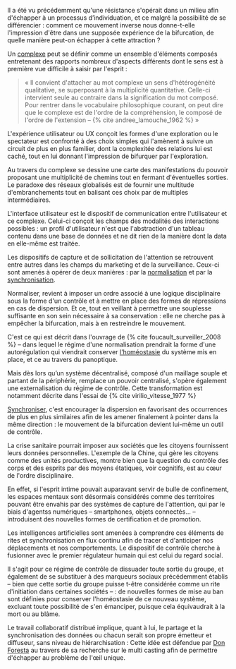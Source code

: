 Il a été vu précédemment qu'une résistance s'opérait dans un milieu afin d'échapper à un processus d’individuation, et ce malgré la possibilité de se différencier : comment ce mouvement inverse nous donne-t-elle l'impression d'être dans une supposée expérience de la bifurcation, de quelle manière peut-on échapper à cette attraction ?

Un [complexe](https://bifurcation.etxetxe.fr/7-annexes/lexique/) peut se définir comme un ensemble d'éléments composés entretenant des rapports nombreux d'aspects différents dont le sens est à première vue difficile à saisir par l'esprit :

>« Il convient d'attacher au mot complexe un sens d'hétérogénéité qualitative, se superposant à la multiplicité quantitative. Celle-ci intervient seule au contraire dans la signification du mot composé. Pour rentrer dans le vocabulaire philosophique courant, on peut dire que le complexe est de l'ordre de la compréhension, le composé de l'ordre de l'extension &ndash; {% cite andree_lamouche_1962 %} »

L'expérience utilisateur ou UX conçoit les formes d'une exploration ou le spectateur est confronté à des choix simples qui l'amènent à suivre un circuit de plus en plus familier, dont la complexitée des relations lui est caché, tout en lui donnant l'impression de bifurquer par l'exploration.

Au travers du complexe se dessine une carte des manifestations du pouvoir proposant une multiplicité de chemins tout en fermant d'éventuelles sorties. Le paradoxe des réseaux globalisés est de fournir une multitude d'embranchements tout en balisant ces choix par de multiples intermédiaires.

L'interface utilisateur est le dispositif de communication entre l'utilisateur et ce complexe. Celui-ci conçoit les champs des modalités des interactions possibles : un profil d'utilisateur n'est que l'abstraction d'un tableau contenu dans une base de données et ne dit rien de la manière dont la data en elle-même est traitée.

Les dispositifs de capture et de sollicitation de l'attention se retrouvent entre autres dans les champs du marketing et de la surveillance. Ceux-ci sont amenés à opérer de deux manières : par la [normalisation](https://bifurcation.etxetxe.fr/7-annexes/lexique/) et par la [synchronisation](https://bifurcation.etxetxe.fr/7-annexes/lexique/).

Normaliser, revient à imposer un ordre associé à une logique disciplinaire sous la forme d'un contrôle et à mettre en place des formes de répressions en cas de dispersion. Et ce, tout en veillant à permettre une souplesse suffisante en son sein nécessaire à sa conservation : elle ne cherche pas à empêcher la bifurcation, mais à en restreindre le mouvement.

C'est ce qui est décrit dans l'ouvrage de {% cite foucault_surveiller_2008 %} &ndash; dans lequel le régime d'une normalisation prendrait la forme d'une autorégulation qui viendrait conserver [l'homéostasie](https://bifurcation.etxetxe.fr/7-annexes/lexique/) du système mis en place, et ce au travers du panoptique.

Mais dès lors qu’un système décentralisé, composé d'un maillage souple et partant de la périphérie, remplace un pouvoir centralisé, s'opère également une externalisation du régime de contrôle. Cette transformation est notamment décrite dans l'essai de {% cite virilio_vitesse_1977 %}

[Synchroniser](https://bifurcation.etxetxe.fr/7-annexes/lexique/), c'est encourager la dispersion en favorisant des occurrences de plus en plus similaires afin de les amener finalement à pointer dans la même direction : le mouvement de la bifurcation devient lui-même un outil de contrôle.

La crise sanitaire pourrait imposer aux sociétés que les citoyens fournissent leurs données personnelles. L'exemple de la Chine, qui gère les citoyens comme des unités productives, montre bien que la question du contrôle des corps et des esprits par des moyens étatiques, voir cognitifs, est au cœur de l'ordre disciplinaire.

En effet, si l'esprit intime pouvait auparavant servir de bulle de confinement, les espaces mentaux sont désormais considérés comme des territoires pouvant être envahis par des systèmes de capture de l'attention, qui par le biais d'agentss numériques &ndash; smartphones, objets connectés... &ndash; introduisent des nouvelles formes de certification et de promotion.

Les intelligences artificielles sont amenées à comprendre ces éléments de rites et synchronisation en flux continu afin de tracer et d'anticiper nos déplacements et nos comportements. Le dispositif de contrôle cherche à fusionner avec le premier régulateur humain qui est celui du regard social.

Il s'agit pour ce régime de contrôle de dissuader toute sortie du groupe, et également de se substituer à des marqueurs sociaux précédemment établis &ndash; bien que cette sortie du groupe puisse t-être considérée comme un rite d'initiation dans certaines sociétés &ndash; : de nouvelles formes de mise au ban sont définies pour conserver l'homéostasie de ce nouveau système, excluant toute possibilité de s'en émanciper, puisque cela équivaudrait à la mort ou au blâme.

Le travail collaboratif distribué implique, quant à lui, le partage et la synchronisation des données ou chacun serait son propre émetteur et diffuseur, sans niveau de hiérarchisation : Cette idée est défendue par [Don Foresta](https://www.youtube.com/watch?v=iRGWVtc_Jbc) au travers de sa recherche sur le multi casting afin de permettre d'échapper au problème de l'œil unique.
